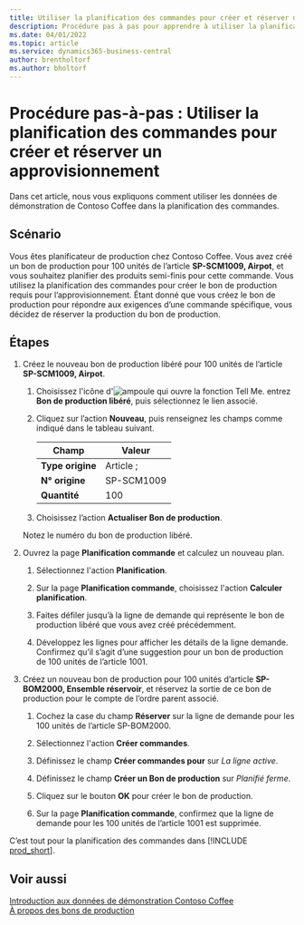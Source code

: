 ```yaml
---
title: Utiliser la planification des commandes pour créer et réserver un approvisionnement
description: Procédure pas à pas pour apprendre à utiliser la planification des commandes pour créer le bon de production requis pour l’approvisionnement dans Business Central.
ms.date: 04/01/2022
ms.topic: article
ms.service: dynamics365-business-central
author: brentholtorf
ms.author: bholtorf
---
```


# <a name="walkthrough-use-order-planning-to-create-and-reserve-supply"></a>Procédure pas-à-pas : Utiliser la planification des commandes pour créer et réserver un approvisionnement

Dans cet article, nous vous expliquons comment utiliser les données de démonstration de Contoso Coffee dans la planification des commandes.

## <a name="scenario"></a>Scénario

Vous êtes planificateur de production chez Contoso Coffee. Vous avez créé un bon de production pour 100 unités de l’article **SP-SCM1009, Airpot**, et vous souhaitez planifier des produits semi-finis pour cette commande. Vous utilisez la planification des commandes pour créer le bon de production requis pour l’approvisionnement. Étant donné que vous créez le bon de production pour répondre aux exigences d’une commande spécifique, vous décidez de réserver la production du bon de production.  

## <a name="steps"></a>Étapes

1. Créez le nouveau bon de production libéré pour 100 unités de l’article **SP-SCM1009, Airpot**.

    1. Choisissez l'icône d'![ampoule qui ouvre la fonction Tell Me.](../../media/ui-search/search_small.png "Dites-moi ce que vous voulez faire") entrez **Bon de production libéré**, puis sélectionnez le lien associé.  

    2. Cliquez sur l’action **Nouveau**, puis renseignez les champs comme indiqué dans le tableau suivant.  

        |Champ  |Valeur  |
        |---------|---------|
        |**Type origine** |Article ;|
        |**N° origine** |SP-SCM1009|
        |**Quantité** |100|
    3. Choisissez l’action **Actualiser Bon de production**.  

    Notez le numéro du bon de production libéré.

2. Ouvrez la page **Planification commande** et calculez un nouveau plan.

    1. Sélectionnez l'action **Planification**.  

    2. Sur la page **Planification commande**, choisissez l'action **Calculer planification**.  

    3. Faites défiler jusqu’à la ligne de demande qui représente le bon de production libéré que vous avez créé précédemment.  

    4. Développez les lignes pour afficher les détails de la ligne demande. Confirmez qu’il s’agit d’une suggestion pour un bon de production de 100 unités de l’article 1001.  

3. Créez un nouveau bon de production pour 100 unités d’article **SP-BOM2000, Ensemble réservoir**, et réservez la sortie de ce bon de production pour le compte de l’ordre parent associé.  

    1. Cochez la case du champ **Réserver** sur la ligne de demande pour les 100 unités de l’article SP-BOM2000.

    2. Sélectionnez l'action **Créer commandes**.  

    3. Définissez le champ **Créer commandes pour** sur *La ligne active*.  

    4. Définissez le champ **Créer un Bon de production** sur *Planifié ferme*.

    5. Cliquez sur le bouton **OK** pour créer le bon de production.

    6. Sur la page **Planification commande**, confirmez que la ligne de demande pour les 100 unités de l’article 1001 est supprimée.

C’est tout pour la planification des commandes dans [!INCLUDE [prod_short](../../includes/prod_short.md)].  

## <a name="see-also"></a>Voir aussi

[Introduction aux données de démonstration Contoso Coffee](../contoso-coffee-intro.md)  
[À propos des bons de production](../../production-about-production-orders.md)  
